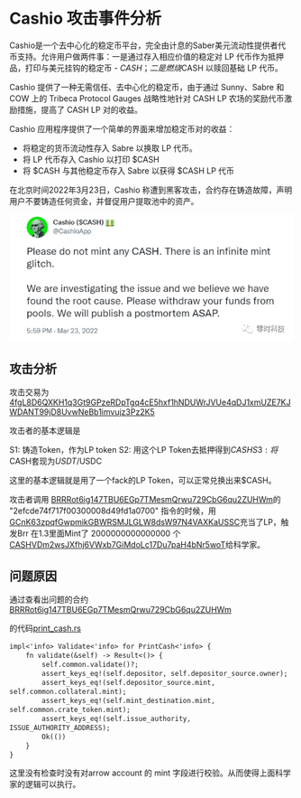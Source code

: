 # Cashio 攻击事件分析

Cashio是一个去中心化的稳定币平台，完全由计息的Saber美元流动性提供者代币支持。允许用户做两件事：一是通过存入相应价值的稳定对 LP 代币作为抵押品，打印与美元挂钩的稳定币 - $CASH；二是燃烧$CASH 以赎回基础 LP 代币。

Cashio 提供了一种无需信任、去中心化的稳定币，由于通过 Sunny、Sabre 和 COW 上的 Tribeca Protocol Gauges 战略性地针对 CASH LP 农场的奖励代币激励措施，提高了 CASH LP 对的收益。

Cashio 应用程序提供了一个简单的界面来增加稳定币对的收益：

* 将稳定的货币流动性存入 Sabre 以换取 LP 代币。
* 将 LP 代币存入 Cashio 以打印 $CASH
* 将 $CASH 与其他稳定币存入 Sabre 以获得 $CASH LP 代币

在北京时间2022年3月23日，Cashio 称遭到黑客攻击，合约存在铸造故障，声明用户不要铸造任何资金，并督促用户提取池中的资产。

![](./assets/images/cash_twitter.png)

## 攻击分析

攻击交易为[4fgL8D6QXKH1q3Gt9GPzeRDpTgq4cE5hxf1hNDUWrJVUe4qDJ1xmUZE7KJWDANT99jD8UvwNeBb1imvujz3Pz2K5](https://solscan.io/tx/4fgL8D6QXKH1q3Gt9GPzeRDpTgq4cE5hxf1hNDUWrJVUe4qDJ1xmUZE7KJWDANT99jD8UvwNeBb1imvujz3Pz2K5)


攻击者的基本逻辑是

S1: 铸造Token，作为LP token
S2: 用这个LP Token去抵押得到$CASH
S3: 将$CASH套现为$USDT/$USDC

这里的基本逻辑就是用了一个fack的LP Token，可以正常兑换出来$CASH。

攻击者调用 [BRRRot6ig147TBU6EGp7TMesmQrwu729CbG6qu2ZUHWm]()的 "2efcde74f717f00300008d49fd1a0700" 指令的时候，用 [GCnK63zpqfGwpmikGBWRSMJLGLW8dsW97N4VAXKaUSSC]()充当了LP，触发Brr 在1.3里面Mint了
2000000000000000 个[CASHVDm2wsJXfhj6VWxb7GiMdoLc17Du7paH4bNr5woT]()给科学家。

## 问题原因
通过查看出问题的合约[BRRRot6ig147TBU6EGp7TMesmQrwu729CbG6qu2ZUHWm](https://github.com/cashioapp/cashio/tree/a51c3c59d544a5763b64abb4a8d82c49b0abd6d0/programs/brrr)

的代码[print_cash.rs](https://github.com/cashioapp/cashio/blob/a51c3c59d544a5763b64abb4a8d82c49b0abd6d0/programs/brrr/src/actions/print_cash.rs)

```
impl<'info> Validate<'info> for PrintCash<'info> {
    fn validate(&self) -> Result<()> {
        self.common.validate()?;
        assert_keys_eq!(self.depositor, self.depositor_source.owner);
        assert_keys_eq!(self.depositor_source.mint, self.common.collateral.mint);
        assert_keys_eq!(self.mint_destination.mint, self.common.crate_token.mint);
        assert_keys_eq!(self.issue_authority, ISSUE_AUTHORITY_ADDRESS);
        Ok(())
    }
}
```

这里没有检查时没有对arrow account 的 mint 字段进行校验。从而使得上面科学家的逻辑可以执行。